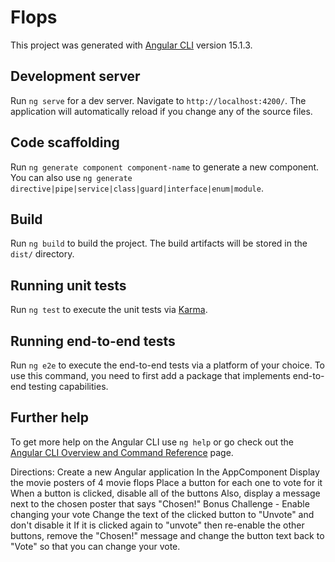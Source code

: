 # Flops

This project was generated with [Angular CLI](https://github.com/angular/angular-cli) version 15.1.3.

## Development server

Run `ng serve` for a dev server. Navigate to `http://localhost:4200/`. The application will automatically reload if you change any of the source files.

## Code scaffolding

Run `ng generate component component-name` to generate a new component. You can also use `ng generate directive|pipe|service|class|guard|interface|enum|module`.

## Build

Run `ng build` to build the project. The build artifacts will be stored in the `dist/` directory.

## Running unit tests

Run `ng test` to execute the unit tests via [Karma](https://karma-runner.github.io).

## Running end-to-end tests

Run `ng e2e` to execute the end-to-end tests via a platform of your choice. To use this command, you need to first add a package that implements end-to-end testing capabilities.

## Further help

To get more help on the Angular CLI use `ng help` or go check out the [Angular CLI Overview and Command Reference](https://angular.io/cli) page.

Directions:
Create a new Angular application
In the AppComponent
Display the movie posters of 4 movie flops
Place a button for each one to vote for it
When a button is clicked, disable all of the buttons
Also, display a message next to the chosen poster that says "Chosen!"
Bonus Challenge - Enable changing your vote
Change the text of the clicked button to "Unvote" and don't disable it
If it is clicked again to "unvote" then re-enable the other buttons, remove the "Chosen!" message and change the button text back to "Vote" so that you can change your vote.
